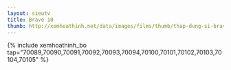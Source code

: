 ```yaml
---
layout: sieutv
title: Brave 10
thumb: http://xemhoathinh.net/data/images/films/thumb/thap-dung-si-brave-10-2012.jpg
---
```

{% include xemhoathinh_bo tap="70089,70090,70091,70092,70093,70094,70100,70101,70102,70103,70104,70105" %} 
